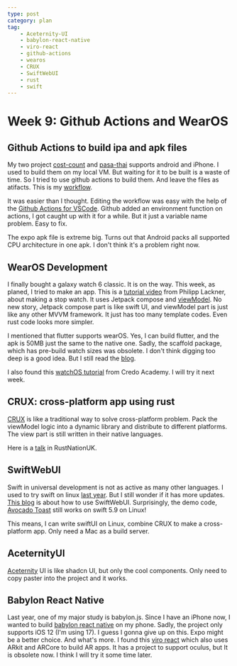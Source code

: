 ```yaml
---
type: post
category: plan
tag:
    - Aceternity-UI
    - babylon-react-native
    - viro-react
    - github-actions
    - wearos
    - CRUX
    - SwiftWebUI
    - rust
    - swift
---
```

# Week 9: Github Actions and WearOS

## Github Actions to build ipa and apk files

My two project [cost-count](https://github.com/gongbaodd/cost-count) and [pasa-thai](https://github.com/gongbaodd/pasa-thai) supports android and iPhone. I used to build them on my local VM. But waiting for it to be built is a waste of time. So I tried to use github actions to build them. And leave the files as atifacts. This is my [workflow](https://github.com/gongbaodd/cost-count/blob/master/.github/workflows/build.yml).

It was easier than I thought. Editing the workflow was easy with the help of the [Github Actions for VSCode](https://marketplace.visualstudio.com/items?itemName=GitHub.vscode-github-actions). Github added an environment function on actions, I got caught up with it for a while. But it just a variable name problem. Easy to fix.

The expo apk file is extreme big. Turns out that Android packs all supported CPU architecture in one apk. I don't think it's a problem right now.

## WearOS Development

I finally bought a galaxy watch 6 classic. It is on the way. This week, as planed, I tried to make an app. This is a [tutorial video](https://www.youtube.com/watch?v=irIGZj1YON8&t=85s&ab_channel=PhilippLackner) from Philipp Lackner, about making a stop watch. It uses Jetpack compose and [viewModel](https://developer.android.com/codelabs/basic-android-kotlin-compose-viewmodel-and-state#11). No new story, Jetpack compose part is like swift UI, and viewModel part is just like any other MVVM framework. It just has too many template codes. Even rust code looks more simpler.

I mentioned that flutter supports wearOS. Yes, I can build flutter, and the apk is 50MB just the same to the native one. Sadly, the scaffold package, which has pre-build watch sizes was obsolete. I don't think digging too deep is a good idea. But I still read the [blog](https://verygood.ventures/blog/building-wear-os-apps-with-flutter-a-very-good-guide).

I also found this [watchOS tutorial](https://www.youtube.com/watch?v=DfWQV_NaS9I&ab_channel=CredoAcademy) from Credo Academy. I will try it next week.

## CRUX: cross-platform app using rust

[CRUX](https://redbadger.github.io/crux/) is like a traditional way to solve cross-platform problem. Pack the viewModel logic into a dynamic library and distribute to different platforms. The view part is still written in their native languages. 

Here is a [talk](https://www.youtube.com/watch?v=cWCZms92-1g&ab_channel=RustNationUK) in RustNationUK. 

## SwiftWebUI

Swift in universal development is not as active as many other languages. I used to try swift on linux [last year](../../../2023/07//22/29th-week-geospatial). But I still wonder if it has more updates. [This blog](https://www.infoq.cn/article/0h_gxyqzgbawockkyfsg) is about how to use SwiftWebUI. Surprisingly, the demo code, [Avocado Toast](https://github.com/SwiftWebUI/AvocadoToast) still works on swift 5.9 on Linux!

This means, I can write swiftUI on Linux, combine CRUX to make a cross-platform app. Only need a Mac as a build server.

## AceternityUI

[Aceternity](https://ui.aceternity.com/) UI is like shadcn UI, but only the cool components. Only need to copy paster into the project and it works.

## Babylon React Native

Last year, one of my major study is babylon.js. Since I have an iPhone now, I wanted to build [babylon react native](https://www.babylonjs.com/reactnative/) on my phone. Sadly, the project only supports iOS 12 (I'm using 17). I guess I gonna give up on this. Expo might be a better choice. And what's more. I found this [viro react](https://viro-community.readme.io/docs/overview) which also uses ARkit and ARCore to build AR apps. It has a project to support oculus, but It is obsolete now. I think I will try it some time later.

